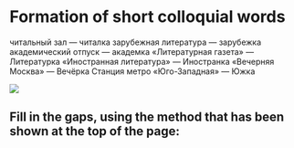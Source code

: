 <h1> Formation of short colloquial words </h1>

<p>
  читальный зал — читалка
  зарубежная литература — зарубежка
  академический отпуск — академка
  «Литературная газета» — Литературка
  «Иностранная литература» — Иностранка
  «Вечерняя Москва» — Вечёрка
  Станция метро «Юго-Западная» — Южка
</p>

<a href="https://static.themoscowtimes.com/image/article_1360/1f/e55d723d98084fcc8dff04f25f1a81a2.jpg" title="View Full Size">
<img
src="https://static.themoscowtimes.com/image/article_1360/1f/e55d723d98084fcc8dff04f25f1a81a2.jpg">
</a>

<h2> Fill in the gaps, using the method that has been shown at the top of the page: </h2>

